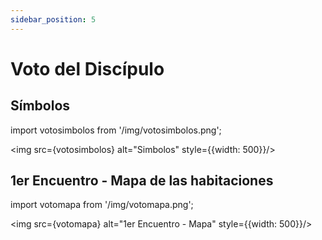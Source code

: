 ```yaml
---
sidebar_position: 5
---
```


# Voto del Discípulo

## Símbolos

import votosimbolos from '/img/votosimbolos.png';

<img src={votosimbolos} alt="Simbolos" style={{width: 500}}/>

## 1er Encuentro - Mapa de las habitaciones

import votomapa from '/img/votomapa.png';

<img src={votomapa} alt="1er Encuentro - Mapa" style={{width: 500}}/>